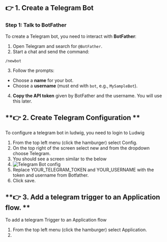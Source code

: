 ## **👉 1. Create a Telegram Bot**

### **Step 1: Talk to BotFather**

To create a Telegram bot, you need to interact with **BotFather**:

1. Open Telegram and search for `@BotFather`.
2. Start a chat and send the command:
```aiignore
/newbot
```
3. Follow the prompts:
- Choose a **name** for your bot.
- Choose a **username** (must end with `bot`, e.g., `MySampleBot`).
4. **Copy the API token** given by BotFather and the username. You will use this later.

## **👉 2. Create Telegram Configuration **

To configure a telegram bot in ludwig, you need to login to Ludwig

1. From the top left menu (click the hamburger) select Config.
2. On the top right of the screen select new and from the dropdown choose Telegram. 
3. You should see a screen similar to the below
4. ![Telegram Bot config](images/configure-telegram-bot.png "Telegram Bot config")
5. Replace YOUR_TELEGRAM_TOKEN and YOUR_USERNAME with the token and username from Botfather.
6. Click save.

## **👉 3. Add a telegram trigger to an Application flow.  **

To add a telegram Trigger to an Application flow 

1. From the top left menu (click the hamburger) select Application.
2. 
